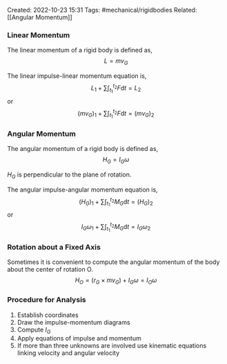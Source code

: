 Created: 2022-10-23 15:31
Tags: #mechanical/rigidbodies
Related: [[Angular Momentum]]

### Linear Momentum
The linear momentum of a rigid body is defined as,
$$L = mv_G$$

The linear impulse-linear momentum equation is,
$$L_1 + \sum \int_{t_1}^{t_2}F \mathrm d t = L_2$$
or 
$$(mv_G)_1 + \sum \int_{t_1}^{t_2}F \mathrm d t = (mv_G)_2$$

### Angular Momentum
The angular momentum of a rigid body is defined as,
$$H_G = I_G \omega$$

$H_G$ is perpendicular to the plane of rotation.

The angular impulse-angular momentum equation is,
$$(H_G)_1 + \sum \int_{t_1}^{t_2}M_G \mathrm d t = (H_G)_2$$
or 
$$I_G \omega_1 + \sum \int_{t_1}^{t_2}M_G \mathrm d t = I_G \omega_2$$


### Rotation about a Fixed Axis
Sometimes it is convenient to compute the angular momentum of the body about the center of rotation O.
$$H_O = (r_G \times mv_G) + I_G \omega = I_O \omega$$

### Procedure for Analysis
1. Establish coordinates
2. Draw the impulse-momentum diagrams
3. Compute $I_G$
4. Apply equations of impulse and momentum
5. If more than three unknowns are involved use kinematic equations linking velocity and angular velocity

